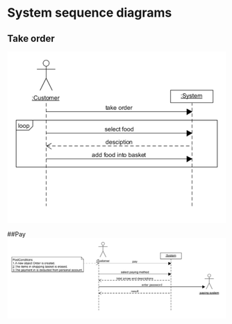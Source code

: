 # System sequence diagrams

## Take order
![下单系统顺序图](https://github.com/SAAD-CAT/Scan-code-ordering-system/blob/master/Assets/Images/take_order_ssd.png)

##Pay
![付款系统顺序图](https://github.com/SAAD-CAT/Scan-code-ordering-system/blob/master/Assets/Images/pay_ssd.png)